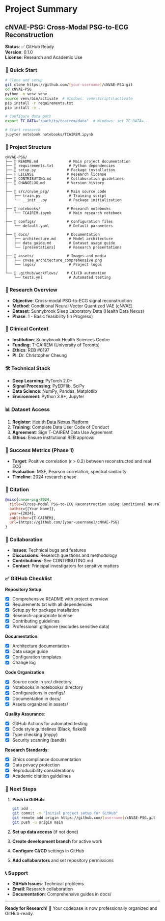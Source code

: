 # Project Summary

## cNVAE-PSG: Cross-Modal PSG-to-ECG Reconstruction

**Status**: ✅ GitHub Ready  
**Version**: 0.1.0  
**License**: Research and Academic Use  

### 🎯 Quick Start
```bash
# Clone and setup
git clone https://github.com/[your-username]/cNVAE-PSG.git
cd cNVAE-PSG
python -m venv venv
source venv/bin/activate  # Windows: venv\Scripts\activate
pip install -r requirements.txt
pip install -e .

# Configure data path
export TC_DATA="/path/to/tcairem/data"  # Windows: set TC_DATA=...

# Start research
jupyter notebook notebooks/TCAIREM.ipynb
```

### 📁 Project Structure
```
cNVAE-PSG/
├── 📄 README.md              # Main project documentation
├── 📄 requirements.txt       # Python dependencies
├── 📄 setup.py              # Package installation
├── 📄 LICENSE               # Research license
├── 📄 CONTRIBUTING.md       # Collaboration guidelines
├── 📄 CHANGELOG.md          # Version history
│
├── 📂 src/cnvae_psg/        # Main source code
│   ├── train.py             # Training script
│   └── __init__.py          # Package initialization
│
├── 📂 notebooks/            # Research notebooks
│   └── TCAIREM.ipynb        # Main research notebook
│
├── 📂 configs/              # Configuration files
│   └── default.yaml         # Default parameters
│
├── 📂 docs/                 # Documentation
│   ├── architecture.md      # Model architecture
│   ├── data_guide.md        # Dataset usage guide
│   └── [presentations]      # Research presentations
│
├── 📂 assets/               # Images and media
│   ├── cnvae_architecture_comprehensive.png
│   └── logos/               # Project logos
│
└── 📂 .github/workflows/    # CI/CD automation
    └── tests.yml            # Automated testing
```

### 🔬 Research Overview
- **Objective**: Cross-modal PSG-to-ECG signal reconstruction
- **Method**: Conditional Neural Vector Quantized VAE (cNVAE)
- **Dataset**: Sunnybrook Sleep Laboratory Data (Health Data Nexus)
- **Phase**: 1 - Basic feasibility (In Progress)

### 🏥 Clinical Context
- **Institution**: Sunnybrook Health Sciences Centre
- **Funding**: T-CAIREM (University of Toronto)
- **Ethics**: REB #6197
- **PI**: Dr. Christopher Cheung

### 🛠 Technical Stack
- **Deep Learning**: PyTorch 2.0+
- **Signal Processing**: PyEDFlib, SciPy
- **Data Science**: NumPy, Pandas, Matplotlib
- **Environment**: Python 3.8+, Jupyter

### 📊 Dataset Access
1. **Register**: [Health Data Nexus Platform](https://doi.org/10.57764/tvsv-y363)
2. **Training**: Complete Data User Code of Conduct
3. **Agreement**: Sign T-CAIREM Data Use Agreement
4. **Ethics**: Ensure institutional REB approval

### 🎯 Success Metrics (Phase 1)
- **Target**: Positive correlation (r > 0.2) between reconstructed and real ECG
- **Evaluation**: MSE, Pearson correlation, spectral similarity
- **Timeline**: 2024 research phase

### 📝 Citation
```bibtex
@misc{cnvae-psg-2024,
  title={Cross-Modal PSG-to-ECG Reconstruction using Conditional Neural Vector Quantized VAE},
  author={[Your Name]},
  year={2024},
  publisher={T-CAIREM},
  url={https://github.com/[your-username]/cNVAE-PSG}
}
```

### 🤝 Collaboration
- **Issues**: Technical bugs and features
- **Discussions**: Research questions and methodology
- **Contributions**: See CONTRIBUTING.md
- **Contact**: Principal investigators for sensitive matters

### ✅ GitHub Checklist

**Repository Setup**:
- [x] Comprehensive README with project overview
- [x] Requirements.txt with all dependencies
- [x] Setup.py for package installation
- [x] Research-appropriate license
- [x] Contributing guidelines
- [x] Professional .gitignore (excludes sensitive data)

**Documentation**:
- [x] Architecture documentation
- [x] Data usage guide
- [x] Configuration templates
- [x] Change log

**Code Organization**:
- [x] Source code in src/ directory
- [x] Notebooks in notebooks/ directory
- [x] Configurations in configs/
- [x] Documentation in docs/
- [x] Assets organized in assets/

**Quality Assurance**:
- [x] GitHub Actions for automated testing
- [x] Code style guidelines (Black, flake8)
- [x] Type checking (mypy)
- [x] Security scanning (bandit)

**Research Standards**:
- [x] Ethics compliance documentation
- [x] Data privacy protection
- [x] Reproducibility considerations
- [x] Academic citation guidelines

### 🚀 Next Steps

1. **Push to GitHub**:
   ```bash
   git add .
   git commit -m "Initial project setup for GitHub"
   git remote add origin https://github.com/[username]/cNVAE-PSG.git
   git push -u origin main
   ```

2. **Set up data access** (if not done)
3. **Create development branch** for active work
4. **Configure CI/CD** settings in GitHub
5. **Add collaborators** and set repository permissions

### 📞 Support
- **GitHub Issues**: Technical problems
- **Email**: Research collaboration
- **Documentation**: Comprehensive guides in docs/

---
**Ready for Research!** 🎉 Your codebase is now professionally organized and GitHub-ready.
